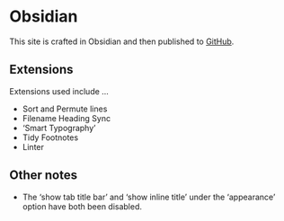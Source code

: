 # Obsidian

This site is crafted in Obsidian and then published to [GitHub](../../../../6/69/698/698f7ee16a3403841728d148f50b118e/).

## Extensions

Extensions used include …

- Sort and Permute lines
- Filename Heading Sync
- ‘Smart Typography’
- Tidy Footnotes
- Linter

## Other notes

- The ‘show tab title bar’ and ‘show inline title’ under the ‘appearance’ option have both been disabled.

